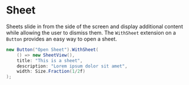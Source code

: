 # Sheet

Sheets slide in from the side of the screen and display additional content while
allowing the user to dismiss them. The `WithSheet` extension on a `Button`
provides an easy way to open a sheet.

```csharp demo
new Button("Open Sheet").WithSheet(
    () => new SheetView(),
    title: "This is a sheet",
    description: "Lorem ipsum dolor sit amet",
    width: Size.Fraction(1/2f)
);
```

<WidgetDocs Type="Ivy.Sheet" ExtensionTypes="Ivy.SheetExtensions" SourceUrl="https://github.com/Ivy-Interactive/Ivy-Framework/blob/main/Ivy/Widgets/Sheet.cs"/>
